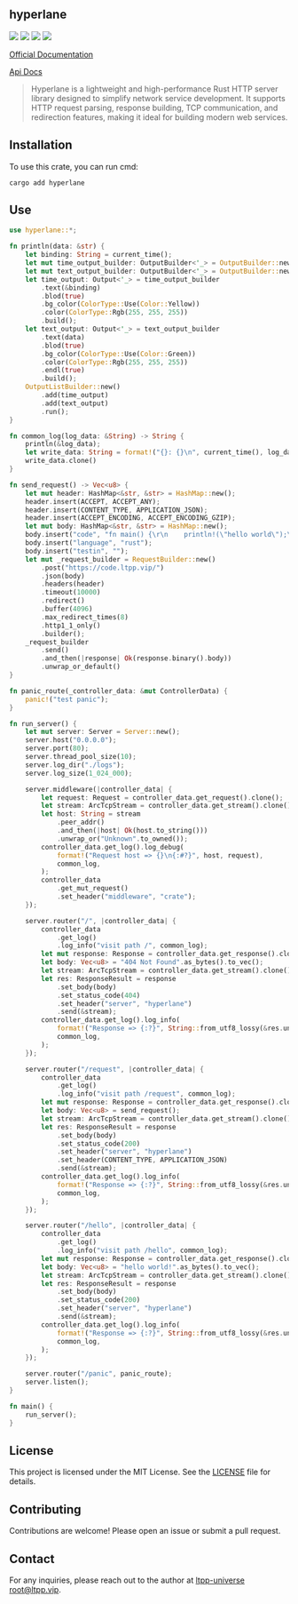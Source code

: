 ## hyperlane

[![](https://img.shields.io/crates/v/hyperlane.svg)](https://crates.io/crates/hyperlane)
[![](https://docs.rs/hyperlane/badge.svg)](https://docs.rs/hyperlane)
[![](https://img.shields.io/crates/l/hyperlane.svg)](./LICENSE)
[![](https://github.com/ltpp-universe/hyperlane/workflows/Rust/badge.svg)](https://github.com/ltpp-universe/hyperlane/actions?query=workflow:Rust)

[Official Documentation](https://docs.ltpp.vip/HYPERLANE/)

[Api Docs](https://docs.rs/hyperlane/latest/hyperlane/)

> Hyperlane is a lightweight and high-performance Rust HTTP server library designed to simplify network service development. It supports HTTP request parsing, response building, TCP communication, and redirection features, making it ideal for building modern web services.

## Installation

To use this crate, you can run cmd:

```shell
cargo add hyperlane
```

## Use

```rust
use hyperlane::*;

fn println(data: &str) {
    let binding: String = current_time();
    let mut time_output_builder: OutputBuilder<'_> = OutputBuilder::new();
    let mut text_output_builder: OutputBuilder<'_> = OutputBuilder::new();
    let time_output: Output<'_> = time_output_builder
        .text(&binding)
        .blod(true)
        .bg_color(ColorType::Use(Color::Yellow))
        .color(ColorType::Rgb(255, 255, 255))
        .build();
    let text_output: Output<'_> = text_output_builder
        .text(data)
        .blod(true)
        .bg_color(ColorType::Use(Color::Green))
        .color(ColorType::Rgb(255, 255, 255))
        .endl(true)
        .build();
    OutputListBuilder::new()
        .add(time_output)
        .add(text_output)
        .run();
}

fn common_log(log_data: &String) -> String {
    println(&log_data);
    let write_data: String = format!("{}: {}\n", current_time(), log_data);
    write_data.clone()
}

fn send_request() -> Vec<u8> {
    let mut header: HashMap<&str, &str> = HashMap::new();
    header.insert(ACCEPT, ACCEPT_ANY);
    header.insert(CONTENT_TYPE, APPLICATION_JSON);
    header.insert(ACCEPT_ENCODING, ACCEPT_ENCODING_GZIP);
    let mut body: HashMap<&str, &str> = HashMap::new();
    body.insert("code", "fn main() {\r\n    println!(\"hello world\");\r\n}");
    body.insert("language", "rust");
    body.insert("testin", "");
    let mut _request_builder = RequestBuilder::new()
        .post("https://code.ltpp.vip/")
        .json(body)
        .headers(header)
        .timeout(10000)
        .redirect()
        .buffer(4096)
        .max_redirect_times(8)
        .http1_1_only()
        .builder();
    _request_builder
        .send()
        .and_then(|response| Ok(response.binary().body))
        .unwrap_or_default()
}

fn panic_route(_controller_data: &mut ControllerData) {
    panic!("test panic");
}

fn run_server() {
    let mut server: Server = Server::new();
    server.host("0.0.0.0");
    server.port(80);
    server.thread_pool_size(10);
    server.log_dir("./logs");
    server.log_size(1_024_000);

    server.middleware(|controller_data| {
        let request: Request = controller_data.get_request().clone();
        let stream: ArcTcpStream = controller_data.get_stream().clone().unwrap();
        let host: String = stream
            .peer_addr()
            .and_then(|host| Ok(host.to_string()))
            .unwrap_or("Unknown".to_owned());
        controller_data.get_log().log_debug(
            format!("Request host => {}\n{:#?}", host, request),
            common_log,
        );
        controller_data
            .get_mut_request()
            .set_header("middleware", "crate");
    });

    server.router("/", |controller_data| {
        controller_data
            .get_log()
            .log_info("visit path /", common_log);
        let mut response: Response = controller_data.get_response().clone();
        let body: Vec<u8> = "404 Not Found".as_bytes().to_vec();
        let stream: ArcTcpStream = controller_data.get_stream().clone().unwrap();
        let res: ResponseResult = response
            .set_body(body)
            .set_status_code(404)
            .set_header("server", "hyperlane")
            .send(&stream);
        controller_data.get_log().log_info(
            format!("Response => {:?}", String::from_utf8_lossy(&res.unwrap())),
            common_log,
        );
    });

    server.router("/request", |controller_data| {
        controller_data
            .get_log()
            .log_info("visit path /request", common_log);
        let mut response: Response = controller_data.get_response().clone();
        let body: Vec<u8> = send_request();
        let stream: ArcTcpStream = controller_data.get_stream().clone().unwrap();
        let res: ResponseResult = response
            .set_body(body)
            .set_status_code(200)
            .set_header("server", "hyperlane")
            .set_header(CONTENT_TYPE, APPLICATION_JSON)
            .send(&stream);
        controller_data.get_log().log_info(
            format!("Response => {:?}", String::from_utf8_lossy(&res.unwrap())),
            common_log,
        );
    });

    server.router("/hello", |controller_data| {
        controller_data
            .get_log()
            .log_info("visit path /hello", common_log);
        let mut response: Response = controller_data.get_response().clone();
        let body: Vec<u8> = "hello world!".as_bytes().to_vec();
        let stream: ArcTcpStream = controller_data.get_stream().clone().unwrap();
        let res: ResponseResult = response
            .set_body(body)
            .set_status_code(200)
            .set_header("server", "hyperlane")
            .send(&stream);
        controller_data.get_log().log_info(
            format!("Response => {:?}", String::from_utf8_lossy(&res.unwrap())),
            common_log,
        );
    });

    server.router("/panic", panic_route);
    server.listen();
}

fn main() {
    run_server();
}
```

## License

This project is licensed under the MIT License. See the [LICENSE](LICENSE) file for details.

## Contributing

Contributions are welcome! Please open an issue or submit a pull request.

## Contact

For any inquiries, please reach out to the author at [ltpp-universe <root@ltpp.vip>](mailto:root@ltpp.vip).
